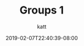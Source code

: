 ---
title: Groups 1
date: 2019-02-07T22:40:39-08:00
draft: true
author: katt
kind: post
type: releases
layout: single
slug: groups-1
description: 
keywords: 
notes: groups 
---